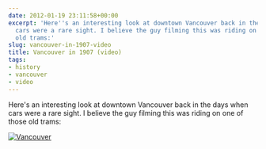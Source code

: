 ```yaml
---
date: 2012-01-19 23:11:58+00:00
excerpt: 'Here''s an interesting look at downtown Vancouver back in the days when
  cars were a rare sight. I believe the guy filming this was riding on one of those
  old trams:'
slug: vancouver-in-1907-video
title: Vancouver in 1907 (video)
tags:
- history
- vancouver
- video
---
```


Here's an interesting look at downtown Vancouver back in the days when cars were a rare sight. I believe the guy filming this was riding on one of those old trams:


[![Vancouver](https://i.ytimg.com/vi/vzjRs3ARo0g/mqdefault.jpg)](http://www.youtube.com/watch?v=vzjRs3ARo0g)
